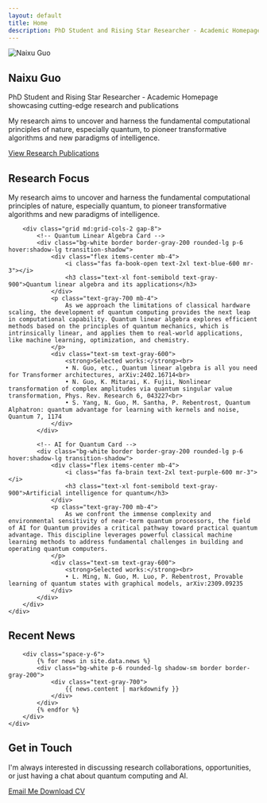 ```yaml
---
layout: default
title: Home
description: PhD Student and Rising Star Researcher - Academic Homepage showcasing cutting-edge research and publications
---
```


<!-- Hero Section -->
<section class="py-20 px-8 bg-gradient-to-br from-blue-50 to-indigo-100">
    <div class="max-w-6xl mx-auto text-center">
        <div class="mb-8">
            <img src="{{ '/photo.jpg' | relative_url }}" alt="Naixu Guo" class="w-32 h-32 rounded-full mx-auto mb-6 object-cover shadow-lg">
        </div>
        <h1 class="text-5xl md:text-7xl font-serif font-bold text-gray-900 mb-6">
            Naixu Guo
        </h1>
        <p class="text-xl md:text-2xl text-gray-700 mb-8 max-w-4xl mx-auto">
            PhD Student and Rising Star Researcher - Academic Homepage showcasing cutting-edge research and publications
        </p>
        <p class="text-lg text-gray-600 mb-12 max-w-3xl mx-auto">
            My research aims to uncover and harness the fundamental computational principles of nature, especially quantum, to pioneer transformative algorithms and new paradigms of intelligence.
        </p>
        <div class="flex flex-col sm:flex-row gap-4 justify-center">
            <a href="{{ '/research' | relative_url }}" class="bg-blue-600 text-white px-8 py-3 rounded-lg hover:bg-blue-700 transition-colors font-semibold">
                View Research
            </a>
            <a href="{{ '/publications' | relative_url }}" class="bg-gray-800 text-white px-8 py-3 rounded-lg hover:bg-gray-900 transition-colors font-semibold">
                Publications
            </a>
        </div>
    </div>
</section>

<!-- Research Focus Section -->
<section class="py-16 px-8 bg-white">
    <div class="max-w-6xl mx-auto">
        <div class="mb-12 text-center">
            <h2 class="text-3xl font-serif font-bold text-gray-900 mb-4">Research Focus</h2>
            <p class="text-lg text-gray-700 max-w-3xl mx-auto">
                My research aims to uncover and harness the fundamental computational principles of nature, especially quantum, to pioneer transformative algorithms and new paradigms of intelligence.
            </p>
        </div>

        <div class="grid md:grid-cols-2 gap-8">
            <!-- Quantum Linear Algebra Card -->
            <div class="bg-white border border-gray-200 rounded-lg p-6 hover:shadow-lg transition-shadow">
                <div class="flex items-center mb-4">
                    <i class="fas fa-book-open text-2xl text-blue-600 mr-3"></i>
                    <h3 class="text-xl font-semibold text-gray-900">Quantum linear algebra and its applications</h3>
                </div>
                <p class="text-gray-700 mb-4">
                    As we approach the limitations of classical hardware scaling, the development of quantum computing provides the next leap in computational capability. Quantum linear algebra explores efficient methods based on the principles of quantum mechanics, which is intrinsically linear, and applies them to real-world applications, like machine learning, optimization, and chemistry.
                </p>
                <div class="text-sm text-gray-600">
                    <strong>Selected works:</strong><br>
                    • N. Guo, etc., Quantum linear algebra is all you need for Transformer architectures, arXiv:2402.16714<br>
                    • N. Guo, K. Mitarai, K. Fujii, Nonlinear transformation of complex amplitudes via quantum singular value transformation, Phys. Rev. Research 6, 043227<br>
                    • S. Yang, N. Guo, M. Santha, P. Rebentrost, Quantum Alphatron: quantum advantage for learning with kernels and noise, Quantum 7, 1174
                </div>
            </div>

            <!-- AI for Quantum Card -->
            <div class="bg-white border border-gray-200 rounded-lg p-6 hover:shadow-lg transition-shadow">
                <div class="flex items-center mb-4">
                    <i class="fas fa-brain text-2xl text-purple-600 mr-3"></i>
                    <h3 class="text-xl font-semibold text-gray-900">Artificial intelligence for quantum</h3>
                </div>
                <p class="text-gray-700 mb-4">
                    As we confront the immense complexity and environmental sensitivity of near-term quantum processors, the field of AI for Quantum provides a critical pathway toward practical quantum advantage. This discipline leverages powerful classical machine learning methods to address fundamental challenges in building and operating quantum computers.
                </p>
                <div class="text-sm text-gray-600">
                    <strong>Selected works:</strong><br>
                    • L. Ming, N. Guo, M. Luo, P. Rebentrost, Provable learning of quantum states with graphical models, arXiv:2309.09235
                </div>
            </div>
        </div>
    </div>
</section>

<!-- Recent News Section -->
<section class="py-16 px-8 bg-gray-50">
    <div class="max-w-6xl mx-auto">
        <div class="mb-12 text-center">
            <h2 class="text-3xl font-serif font-bold text-gray-900 mb-4">Recent News</h2>
        </div>
        
        <div class="space-y-6">
            {% for news in site.data.news %}
            <div class="bg-white p-6 rounded-lg shadow-sm border border-gray-200">
                <div class="text-gray-700">
                    {{ news.content | markdownify }}
                </div>
            </div>
            {% endfor %}
        </div>
    </div>
</section>

<!-- Contact Section -->
<section class="py-16 px-8 bg-white">
    <div class="max-w-4xl mx-auto text-center">
        <h2 class="text-3xl font-serif font-bold text-gray-900 mb-8">Get in Touch</h2>
        <p class="text-lg text-gray-700 mb-8">
            I'm always interested in discussing research collaborations, opportunities, or just having a chat about quantum computing and AI.
        </p>
        <div class="flex flex-col sm:flex-row gap-4 justify-center">
            <a href="mailto:your.email@example.com" class="bg-blue-600 text-white px-8 py-3 rounded-lg hover:bg-blue-700 transition-colors font-semibold">
                <i class="fas fa-envelope mr-2"></i>Email Me
            </a>
            <a href="{{ '/cv' | relative_url }}" class="bg-gray-800 text-white px-8 py-3 rounded-lg hover:bg-gray-900 transition-colors font-semibold">
                <i class="fas fa-file-alt mr-2"></i>Download CV
            </a>
        </div>
    </div>
</section>
